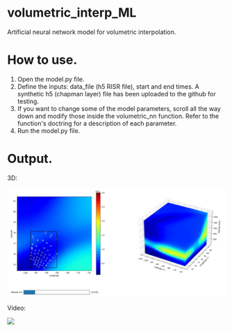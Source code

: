 # volumetric_interp_ML
Artificial neural network model for volumetric interpolation.

# How to use.
1. Open the model.py file.
2. Define the inputs: data_file (h5 RISR file), start and end times. A synthetic h5 (chapman layer) file has been uploaded to the github for testing.
3. If you want to change some of the model parameters, scroll all the way down and modify those inside the volumetric_nn function. Refer to the function's doctring for a description of each parameter. 
4. Run the model.py file.

# Output.
3D:

<img src="3Dplot.jpg" width="900"  />

Video:

<img src="video_demo.gif" width="900"  />
